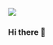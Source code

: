 ![](https://user-images.githubusercontent.com/20364434/148445993-bcf010ca-08d0-4a9a-90be-f0d23bf40cef.jpg)
### Hi there 👋

<!--
**Mpaulo95/Mpaulo95** is a ✨ _special_ ✨ repository because its `README.md` (this file) appears on your GitHub profile.

Here are some ideas to get you started:

- 🔭 I’m currently working on ...
- 🌱 I’m currently learning ...
- 👯 I’m looking to collaborate on ...
- 🤔 I’m looking for help with ...
- 💬 Ask me about ...
- 📫 How to reach me: ...
- 😄 Pronouns: ...
- ⚡ Fun fact: ...
-->
